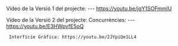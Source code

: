 Vídeo de la Versió 1 del projecte:
     ---  https://youtu.be/jgY1SOFmmlU

Vídeo de la Versió 2 del projecte:
     Concurrències: ---  https://youtu.be/E3HWpvfE5oQ
     
     Interfície Gràfica: https://youtu.be/2JYpiQe1LL4
